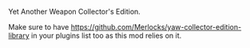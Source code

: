 Yet Another Weapon Collector's Edition.

Make sure to have https://github.com/Merlocks/yaw-collector-edition-library in your plugins list too as this mod relies on it.
